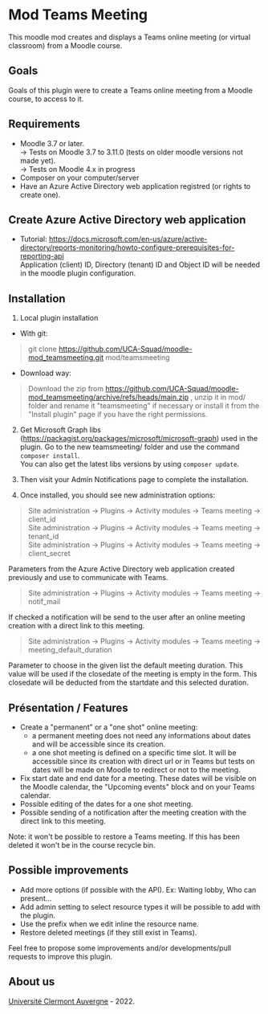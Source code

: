 Mod Teams Meeting
==================================
This moodle mod creates and displays a Teams online meeting (or virtual classroom) from a Moodle course.

Goals
------------
Goals of this plugin were to create a Teams online meeting from a Moodle course, to access to it.

Requirements
------------
- Moodle 3.7 or later.<br/>
-> Tests on Moodle 3.7 to 3.11.0 (tests on older moodle versions not made yet).<br/>
-> Tests on Moodle 4.x in progress<br/>
- Composer on your computer/server
- Have an Azure Active Directory web application registred (or rights to create one).

Create Azure Active Directory web application
------------
- Tutorial: <a href="https://docs.microsoft.com/en-us/azure/active-directory/reports-monitoring/howto-configure-prerequisites-for-reporting-api" target="_blank">https://docs.microsoft.com/en-us/azure/active-directory/reports-monitoring/howto-configure-prerequisites-for-reporting-api</a> <br/>
Application (client) ID, Directory (tenant) ID and Object ID will be needed in the moodle plugin configuration.

Installation
------------
1. Local plugin installation

- With git:
> git clone https://github.com/UCA-Squad/moodle-mod_teamsmeeting.git mod/teamsmeeting

- Download way:
> Download the zip from <a href="https://github.com/UCA-Squad/moodle-mod_teamsmeeting/archive/refs/heads/main.zip" target="_blank">https://github.com/UCA-Squad/moodle-mod_teamsmeeting/archive/refs/heads/main.zip </a>, unzip it in mod/ folder and rename it "teamsmeeting" if necessary or install it from the "Install plugin" page if you have the right permissions.
 
2. Get Microsoft Graph libs (https://packagist.org/packages/microsoft/microsoft-graph) used in the plugin. Go to the new teamsmeeting/ folder and use the command ```composer install```.<br/>
You can also get the latest libs versions by using ```composer update```. 
  
3. Then visit your Admin Notifications page to complete the installation.

4. Once installed, you should see new administration options:

> Site administration -> Plugins -> Activity modules -> Teams meeting -> client_id<br/>
> Site administration -> Plugins -> Activity modules -> Teams meeting -> tenant_id<br/>
> Site administration -> Plugins -> Activity modules -> Teams meeting -> client_secret

Parameters from the Azure Active Directory web application created previously and use to communicate with Teams.

> Site administration -> Plugins -> Activity modules -> Teams meeting -> notif_mail

If checked a notification will be send to the user after an online meeting creation with a direct link to this meeting.

> Site administration -> Plugins -> Activity modules -> Teams meeting -> meeting_default_duration

Parameter to choose in the given list the default meeting duration. This value will be used if the closedate of the meeting is empty in the form. This closedate will be deducted from the startdate and this selected duration.


Présentation / Features
------------
- Create a "permanent" or a "one shot" online meeting:
  - a permanent meeting does not need any informations about dates and will be accessible since its creation.
  - a one shot meeting is defined on a specific time slot. It will be accessible since its creation with direct url or in Teams but tests on dates will be made on Moodle to redirect or not to the meeting.
- Fix start date and end date for a meeting. These dates will be visible on the Moodle calendar, the "Upcoming events" block and on your Teams calendar.
- Possible editing of the dates for a one shot meeting.
- Possible sending of a notification after the meeting creation with the direct link to this meeting.

<p>Note: it won't be possible to restore a Teams meeting. If this has been deleted it won't be in the course recycle bin.</p>

Possible improvements
-----
- Add more options (if possible with the API). Ex: Waiting lobby, Who can present...
- Add admin setting to select resource types it will be possible to add with the plugin. 
- Use the prefix when we edit inline the resource name. 
- Restore deleted meetings (if they still exist in Teams).
<p>Feel free to propose some improvements and/or developments/pull requests to improve this plugin.</p>  

About us
------
<a href="https://www.uca.fr">Université Clermont Auvergne</a> - 2022.<br/>

